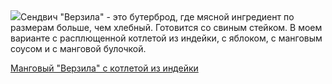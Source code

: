 <!--2025-06-09 12:43:48-->
<div class="yb">
  <div class="rss povarenok"><a href="https://www.povarenok.ru/recipes/show/182791/"><img src="https://www.povarenok.ru/data/cache/2025jun/09/02/3180447_94498-640x480.jpg"></a>Сендвич &quot;Верзила&quot; - это бутерброд, где мясной ингредиент по размерам больше, чем хлебный. Готовится со свиным стейком. В моем варианте с расплющенной котлетой из индейки, с яблоком, с манговым соусом и с манговой булочкой. <p class="titl"><a href="https://www.povarenok.ru/recipes/show/182791/">Манговый "Верзила" с котлетой из индейки</a></p></div>
</div>
